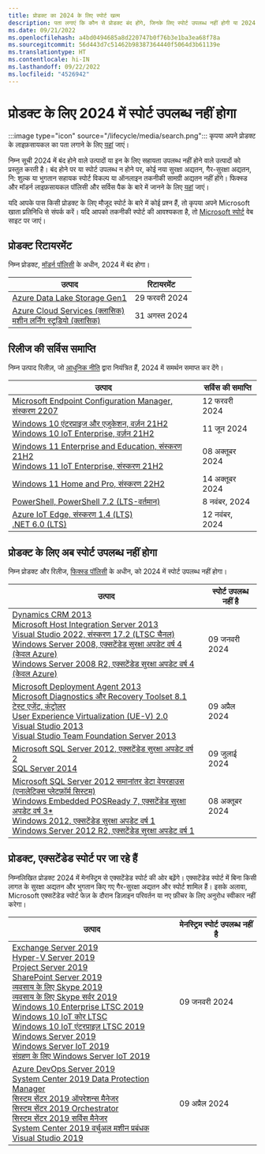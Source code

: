 ```yaml
---
title: प्रोडक्ट का 2024 के लिए स्पोर्ट खत्म
description: पता लगाएं कि कौन से प्रोडक्ट बंद होंगे, जिनके लिए स्पोर्ट उपलब्ध नहीं होगी या 2024 में मेनस्ट्रिम स्पोर्ट से एक्सटेंडेड स्पोर्ट में आगे बढ़ेंगे।
ms.date: 09/21/2022
ms.openlocfilehash: a4bd0494685a8d220747b0f76b3e1ba3ea68f78a
ms.sourcegitcommit: 56d443d7c51462b98387364440f5064d3b61139e
ms.translationtype: HT
ms.contentlocale: hi-IN
ms.lasthandoff: 09/22/2022
ms.locfileid: "4526942"
---
```

# <a name="products-ending-support-in-2024"></a>प्रोडक्ट के लिए 2024 में स्पोर्ट उपलब्ध नहीं होगा

:::image type="icon" source="/lifecycle/media/search.png":::
कृपया अपने प्रोडक्ट के लाइफ़सायकल का पता लगाने के लिए [यहां](/lifecycle/products/) जाएं।

निम्न सूची 2024 में बंद होने वाले उत्पादों या इन के लिए सहायता उपलब्ध नहीं होने वाले उत्पादों को प्रस्तुत करती है। बंद होने पर या स्पोर्ट उपलब्ध न होने पर, कोई नया सुरक्षा अद्यतन, गैर-सुरक्षा अद्यतन, नि: शुल्क या भुगतान सहायक स्पोर्ट विकल्प या ऑनलाइन तकनीकी सामग्री अद्यतन नहीं होंगे। फिक्स्ड और मॉडर्न लाइफ़सायकल पॉलिसी और सर्विस पैक के बारे में जानने के लिए [यहां](/lifecycle/overview/product-end-of-support-overview) जाएं।

यदि आपके पास किसी प्रोडक्ट के लिए मौजूद स्पोर्ट के बारे में कोई प्रश्न हैं, तो कृपया अपने Microsoft खाता प्रतिनिधि से संपर्क करें। यदि आपको तकनीकी स्पोर्ट की आवश्यकता है, तो [Microsoft स्पोर्ट](https://support.microsoft.com/contactus/?ws=support) वेब साइट पर जाएं।

## <a name="product-retirements"></a>प्रोडक्ट रिटायरमेंट

निम्न प्रोडक्ट, [मॉडर्न पॉलिसी](/lifecycle/policies/modern) के अधीन, 2024 में बंद होगा।

| उत्पाद | रिटायरमेंट |
| --- | --- |
| [Azure Data Lake Storage Gen1](/lifecycle/products/azure-data-lake-storage-gen1?branch=live)<br> | 29 फरवरी 2024 |
| [Azure Cloud Services (क्लासिक)](/lifecycle/products/azure-cloud-services-classic?branch=live)<br>[मशीन लर्निंग स्टूडियो (क्लासिक)](/lifecycle/products/machine-learning-studio-classic?branch=live)<br> | 31 अगस्त 2024 |


## <a name="release-end-of-servicing"></a>रिलीज की सर्विस समाप्ति

निम्न उत्पाद रिलीज़, जो [आधुनिक नीति](/lifecycle/policies/modern) द्वारा नियंत्रित हैं, 2024 में समर्थन समाप्त कर देंगे।

| उत्पाद | सर्विस की समाप्ति |
| --- | --- |
| [Microsoft Endpoint Configuration Manager, संस्करण 2207](/lifecycle/products/microsoft-endpoint-configuration-manager?branch=live)<br> | 12 फरवरी 2024 |
| [Windows 10 एंटरप्राइज और एजुकेशन, वर्ज़न 21H2](/lifecycle/products/windows-10-enterprise-and-education?branch=live)<br>[Windows 10 IoT Enterprise, वर्ज़न 21H2](/lifecycle/products/windows-10-iot-enterprise?branch=live)<br> | 11 जून 2024 |
| [Windows 11 Enterprise and Education, संस्करण 21H2](/lifecycle/products/windows-11-enterprise-and-education?branch=live)<br>[Windows 11 IoT Enterprise, संस्करण 21H2](/lifecycle/products/windows-11-iot-enterprise?branch=live)<br> | 08 अक्तूबर 2024 |
| [Windows 11 Home and Pro, संस्करण 22H2](/lifecycle/products/windows-11-home-and-pro?branch=live)<br> | 14 अक्तूबर 2024 |
| [PowerShell, PowerShell 7.2 (LTS-वर्तमान)](/lifecycle/products/powershell?branch=live)<br> | 8 नवंबर, 2024 |
| [Azure IoT Edge, संस्करण 1.4 (LTS)](/lifecycle/products/azure-iot-edge?branch=live)<br>[.NET 6.0 (LTS)](/lifecycle/products/microsoft-net-and-net-core?branch=live)<br> | 12 नवंबर, 2024 |


## <a name="products-reaching-end-of-support"></a>प्रोडक्ट के लिए अब स्पोर्ट उपलब्ध नहीं होगा

निम्न प्रोडक्ट और रिलीज, [फिक्स्ड पॉलिसी](/lifecycle/policies/fixed) के अधीन, को 2024 में स्पोर्ट उपलब्ध नहीं होगा।

| उत्पाद | स्पोर्ट उपलब्ध नहीं है |
| --- | --- |
| [Dynamics CRM 2013](/lifecycle/products/dynamics-crm-2013?branch=live)<br>[Microsoft Host Integration Server 2013](/lifecycle/products/microsoft-host-integration-server-2013?branch=live)<br>[Visual Studio 2022, संस्करण 17.2 (LTSC चैनल)](/lifecycle/products/visual-studio-2022?branch=live)<br>[Windows Server 2008, एक्सटेंडेड सुरक्षा अपडेट वर्ष 4 (केवल Azure)](/lifecycle/products/windows-server-2008?branch=live)<br>[Windows Server 2008 R2, एक्सटेंडेड सुरक्षा अपडेट वर्ष 4 (केवल Azure)](/lifecycle/products/windows-server-2008-r2?branch=live)<br> | 09 जनवरी 2024 |
| [Microsoft Deployment Agent 2013](/lifecycle/products/microsoft-deployment-agent-2013?branch=live)<br>[Microsoft Diagnostics और Recovery Toolset 8.1](/lifecycle/products/microsoft-diagnostics-and-recovery-toolset-81?branch=live)<br>[टेस्ट एजेंट, कंट्रोलर](/lifecycle/products/test-agent-controller?branch=live)<br>[User Experience Virtualization (UE-V) 2.0](/lifecycle/products/user-experience-virtualization-uev-20?branch=live)<br>[Visual Studio 2013](/lifecycle/products/visual-studio-2013?branch=live)<br>[Visual Studio Team Foundation Server 2013](/lifecycle/products/visual-studio-team-foundation-server-2013?branch=live)<br> | 09 अप्रैल 2024 |
| [Microsoft SQL Server 2012, एक्सटेंडेड सुरक्षा अपडेट वर्ष 2](/lifecycle/products/microsoft-sql-server-2012?branch=live)<br>[SQL Server 2014](/lifecycle/products/sql-server-2014?branch=live)<br> | 09 जुलाई 2024 |
| [Microsoft SQL Server 2012 समानांतर डेटा वेयरहाउस (एनालेटिक्स प्लेटफ़ॉर्म सिस्टम)](/lifecycle/products/microsoft-sql-server-2012-parallel-data-warehouse-analytics-platform-system?branch=live)<br>[Windows Embedded POSReady 7, एक्सटेंडेड सुरक्षा अपडेट वर्ष 3*](/lifecycle/products/windows-embedded-posready-7?branch=live)<br>[Windows 2012, एक्सटेंडेड सुरक्षा अपडेट वर्ष 1](/lifecycle/products/windows-server-2012?branch=live)<br>[Windows Server 2012 R2, एक्सटेंडेड सुरक्षा अपडेट वर्ष 1](/lifecycle/products/windows-server-2012-r2?branch=live)<br> | 08 अक्तूबर 2024 |


## <a name="products-moving-to-extended-support"></a>प्रोडक्ट, एक्सटेंडेड स्पोर्ट पर जा रहे हैं

निम्नलिखित प्रोडक्ट 2024 में मेनस्ट्रिम से एक्सटेंडेड स्पोर्ट की ओर बढ़ेंगे। एक्सटेंडेड स्पोर्ट में बिना किसी लागत के सुरक्षा अद्यतन और भुगतान किए गए गैर-सुरक्षा अद्यतन और स्पोर्ट शामिल हैं। इसके अलावा, Microsoft एक्सटेंडेड स्पोर्ट फेज़ के दौरान डिज़ाइन परिवर्तन या नए फ़ीचर के लिए अनुरोध स्वीकार नहीं करेगा।

| उत्पाद | मेनस्ट्रिम स्पोर्ट उपलब्ध नहीं है |
| --- | --- |
| [Exchange Server 2019](/lifecycle/products/exchange-server-2019?branch=live)<br>[Hyper-V Server 2019](/lifecycle/products/hyperv-server-2019?branch=live)<br>[Project Server 2019](/lifecycle/products/project-server-2019?branch=live)<br>[SharePoint Server 2019](/lifecycle/products/sharepoint-server-2019?branch=live)<br>[व्यवसाय के लिए Skype 2019](/lifecycle/products/skype-for-business-2019?branch=live)<br>[व्यवसाय के लिए Skype सर्वर 2019](/lifecycle/products/skype-for-business-server-2019?branch=live)<br>[Windows 10 Enterprise LTSC 2019](/lifecycle/products/windows-10-enterprise-ltsc-2019?branch=live)<br>[Windows 10 IoT कोर LTSC](/lifecycle/products/windows-10-iot-core-ltsc?branch=live)<br>[Windows 10 IoT एंटरप्राइज़ LTSC 2019](/lifecycle/products/windows-10-iot-enterprise-ltsc-2019?branch=live)<br>[Windows Server 2019](/lifecycle/products/windows-server-2019?branch=live)<br>[Windows Server IoT 2019](/lifecycle/products/windows-server-iot-2019?branch=live)<br>[संग्रहण के लिए Windows Server IoT 2019](/lifecycle/products/windows-server-iot-2019-for-storage?branch=live)<br> | 09 जनवरी 2024 |
| [Azure DevOps Server 2019](/lifecycle/products/azure-devops-server-2019?branch=live)<br>[System Center 2019 Data Protection Manager](/lifecycle/products/system-center-2019-data-protection-manager?branch=live)<br>[सिस्टम सेंटर 2019 ऑपरेशन्स मैनेजर](/lifecycle/products/system-center-2019-operations-manager?branch=live)<br>[सिस्टम सेंटर 2019 Orchestrator](/lifecycle/products/system-center-2019-orchestrator?branch=live)<br>[सिस्टम सेंटर 2019 सर्विस मैनेजर](/lifecycle/products/system-center-2019-service-manager?branch=live)<br>[System Center 2019 वर्चुअल मशीन प्रबंधक](/lifecycle/products/system-center-2019-virtual-machine-manager?branch=live)<br>[Visual Studio 2019](/lifecycle/products/visual-studio-2019?branch=live)<br> | 09 अप्रैल 2024 |
